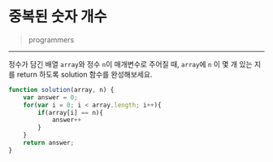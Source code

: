 # 중복된 숫자 개수

> programmers
> 

---

정수가 담긴 배열 `array`와 정수 `n`이 매개변수로 주어질 때, `array`에 `n`
이 몇 개 있는 지를 return 하도록 solution 함수를 완성해보세요.

```jsx
function solution(array, n) {
    var answer = 0;
    for(var i = 0; i < array.length; i++){
        if(array[i] == n){
            answer++
        }
    }
    return answer;
}
```